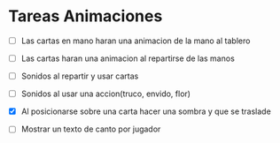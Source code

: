 # Tareas Animaciones

- [ ] Las cartas en mano haran una animacion de la mano al tablero
- [ ] Las cartas haran una animacion al repartirse de las manos
- [ ] Sonidos al repartir y usar cartas
- [ ] Sonidos al usar una accion(truco, envido, flor)
- [x] Al posicionarse sobre una carta hacer una sombra y que se traslade
- [ ] Mostrar un texto de canto por jugador



